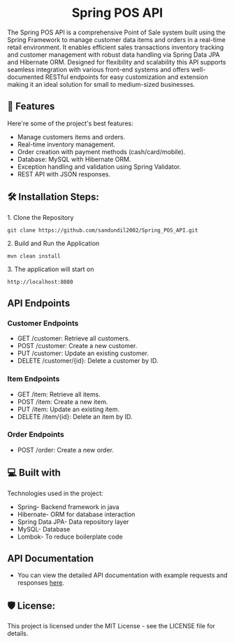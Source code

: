 <h1 align="center" id="title">Spring POS API</h1>

<p id="description">The Spring POS API is a comprehensive Point of Sale system built using the Spring Framework to manage customer data items and orders in a real-time retail environment. It enables efficient sales transactions inventory tracking and customer management with robust data handling via Spring Data JPA and Hibernate ORM. Designed for flexibility and scalability this API supports seamless integration with various front-end systems and offers well-documented RESTful endpoints for easy customization and extension making it an ideal solution for small to medium-sized businesses.</p>

  
  
<h2>🧐 Features</h2>

Here're some of the project's best features:

*   Manage customers items and orders.
*   Real-time inventory management.
*   Order creation with payment methods (cash/card/mobile).
*   Database: MySQL with Hibernate ORM.
*   Exception handling and validation using Spring Validator.
*   REST API with JSON responses.

<h2>🛠️ Installation Steps:</h2>

<p>1. Clone the Repository</p>

```
git clone https://github.com/sandundil2002/Spring_POS_API.git
```

<p>2. Build and Run the Application</p>

```
mvn clean install
```

<p>3. The application will start on</p>

```
http://localhost:8080
```

<h2>API Endpoints</h2> 

<h3>Customer Endpoints</h3>

  * GET /customer: Retrieve all customers.
  * POST /customer: Create a new customer.
  * PUT /customer: Update an existing customer.
  * DELETE /customer/{id}: Delete a customer by ID.

<h3>Item Endpoints</h3>

  * GET /item: Retrieve all items.
  * POST /item: Create a new item.
  * PUT /item: Update an existing item.
  * DELETE /item/{id}: Delete an item by ID.

<h3>Order Endpoints</h3>

  * POST /order: Create a new order.
  
<h2>💻 Built with</h2>

Technologies used in the project:

*   Spring- Backend framework in java
*   Hibernate- ORM for database interaction
*   Spring Data JPA- Data repository layer
*   MySQL- Database
*   Lombok- To reduce boilerplate code

<h2> API Documentation </h2>

* You can view the detailed API documentation with example requests and responses <a href="https://documenter.getpostman.com/view/35384990/2sAXxQfCXa">here</a>.

<h2>🛡️ License:</h2>

This project is licensed under the MIT License - see the LICENSE file for details.
